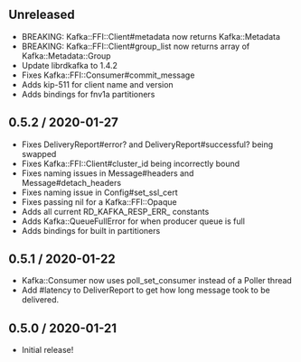 ## Unreleased

* BREAKING: Kafka::FFI::Client#metadata now returns Kafka::Metadata
* BREAKING: Kafka::FFI::Client#group_list now returns array of Kafka::Metadata::Group
* Update librdkafka to 1.4.2
* Fixes Kafka::FFI::Consumer#commit_message
* Adds kip-511 for client name and version
* Adds bindings for fnv1a partitioners

## 0.5.2 / 2020-01-27

* Fixes DeliveryReport#error? and DeliveryReport#successful? being swapped
* Fixes Kafka::FFI::Client#cluster_id being incorrectly bound
* Fixes naming issues in Message#headers and Message#detach_headers
* Fixes naming issue in Config#set_ssl_cert
* Fixes passing nil for a Kafka::FFI::Opaque
* Adds all current RD_KAFKA_RESP_ERR_ constants
* Adds Kafka::QueueFullError for when producer queue is full
* Adds bindings for built in partitioners

## 0.5.1 / 2020-01-22

* Kafka::Consumer now uses poll_set_consumer instead of a Poller thread
* Add #latency to DeliverReport to get how long message took to be delivered.

## 0.5.0 / 2020-01-21

* Initial release!
